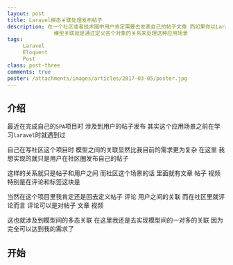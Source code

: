 ```yaml
---
layout: post
title: Laravel模态关联处理发布帖子
description: 在一个社区或者技术圈中用户肯定需要去发表自己的帖子文章 而如果你以Laravel作为开发框架的话 他提供的
               模型关联就是通过定义各个对象的关系来处理这种应用场景
tags:
     Laravel
     Eloquent
     Post
class: post-three
comments: true
poster: /attachments/images/articles/2017-03-05/poster.jpg
---
```


## 介绍
最近在完成自己的`SPA`项目时 涉及到用户的帖子发布 其实这个应用场景之前在学习`laravel`时就遇到过 

自己在写社区这个项目时 模型之间的关联显然比我目前的需求更为复杂 在这里 我想实现的就只是用户在社区圈发布自己的帖子

这样的关系就只是帖子和用户之间  而社区这个场景的话 里面就有文章 帖子 视频 特别是在评论和标签这块是

当然在这个项目里我肯定还是回去定义帖子 评论 用户之间的关联 而在社区里就评论而言 评论可以是对帖子 文章 视频

这也就涉及到模型间的多态关联 在这里我还是去实现模型间的一对多的关联 因为完全可以达到我的需求了

## 开始